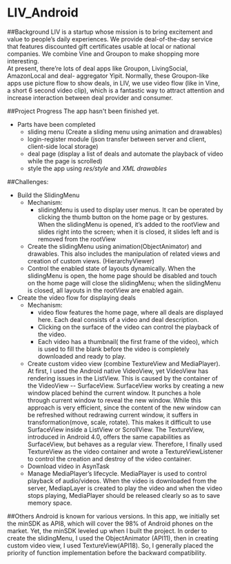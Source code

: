 LIV_Android
===========
##Background
LIV is a startup whose mission is to bring excitement and value to people’s daily experiences. We provide deal-of-the-day service that features discounted gift certificates usable at local or national companies. We combine Vine and Groupon to make shopping more interesting.<br>
At present, there’re lots of deal apps like Groupon, LivingSocial, AmazonLocal and deal- aggregator Yipit. Normally, these Groupon-like apps use picture flow to show deals, in LIV, we use video flow (like in Vine, a short 6 second video clip), which is a fantastic way to attract attention and increase interaction between deal provider and consumer.

##Project Progress
The app hasn't been finished yet.
  * Parts have been completed
      * sliding menu (Create a sliding menu using animation and drawables)
      * login-register module (json transfer between server and client, client-side local storage)
      * deal page (display a list of deals and automate the playback of video while the page is scrolled)
      * style the app using *res/style* and *XML drawables*

##Challenges:
  * Build the SlidingMenu
      * Mechanism:
         * slidingMenu is used to display user menus. It can be operated by clicking the thumb button on the home page or by gestures. When the slidingMenu is opened, it’s added to the rootView and slides right into the screen; when it is closed, it slides left and is removed from the rootView
      * Create the slidingMenu using animation(ObjectAnimator) and drawables. This also includes the manipulation of related views and creation of custom views. (HierarchyViewer)
      * Control the enabled state of layouts dynamically. When the slidingMenu is open,
the home page should be disabled and touch on the home page will close the slidingMenu; when the slidingMenu is closed, all layouts in the rootView are enabled again.
  * Create the video flow for displaying deals
     * Mechanism:
         * video flow features the home page, where all deals are displayed here. Each deal consists of a video and deal description.  
         * Clicking on the surface of the video can control the playback of the video.
         * Each video has a thumbnail( the first frame of the video), which is used to fill the blank before the video is completely downloaded and ready to play.
     * Create custom video view (combine TextureView and MediaPlayer). At first, I used the Android native VideoView, yet VideoView has rendering issues in the ListView. This is caused by the container of the VideoView --  SurfaceView. SurfaceView works by creating a new window placed behind the current window. It punches a hole through current window to reveal the new window. While this approach is very efficient, since the content of the new window can be refreshed without redrawing current window, it suffers in transformation(move, scale, rotate). This makes it difficult to use SurfaceView inside a ListView or ScrollView. The TextureView, introduced in Android 4.0, offers the same capabilities as SurfaceView, but behaves as a regular view. Therefore, I finally used TextureView as the video container and wrote a TextureViewListener to control the creation and destroy of the video container.
     * Download video in AsynTask
     * Manage MediaPlayer’s lifecycle. MediaPlayer is used to control playback of audio/videos. When the video is downloaded from the server, MediapLayer is created to play the video and when the video stops playing, MediaPlayer should be released clearly so as to save memory space.

##Others
Android is known for various versions. In this app, we initially set the minSDK as API8, which will cover the 98% of Android phones on the market. Yet, the minSDK leveled up when I built the project. In order to create the slidingMenu, I used the ObjectAnimator (API11), then in creating custom video view, I used TextureView(API18). So, I generally placed the priority of function implementation before the backward compatibility.
